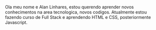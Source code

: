 Ola meu nome e Alan Linhares, estou querendo aprender novos conhecimentos na area tecnologica, novos codigos.
Atualmente estou fazendo curso de Full Stack e aprendendo HTML e CSS, posteriormente Javascript.
